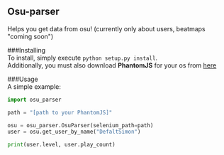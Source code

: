 ## Osu-parser
Helps you get data from osu! (currently only about users, beatmaps "coming soon")  


###Installing  
To install, simply execute `python setup.py install`.  
Additionally, you must also download **PhantomJS** for your os from [here](http://phantomjs.org/download.html)  
  
###Usage  
A simple example:  
```python
import osu_parser

path = "[path to your PhantomJS]"

osu = osu_parser.OsuParser(selenium_path=path)
user = osu.get_user_by_name("DefaltSimon")

print(user.level, user.play_count)
```
